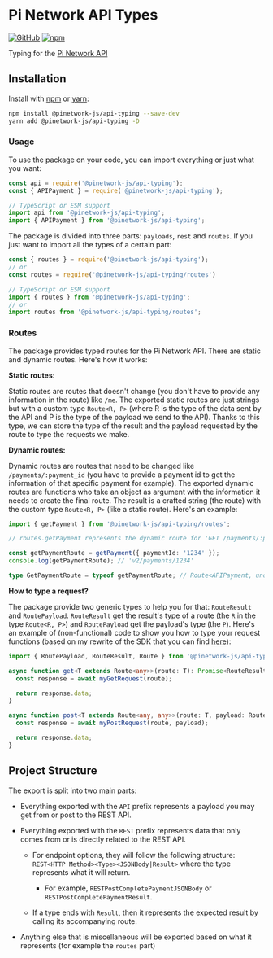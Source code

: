 # Pi Network API Types

[![GitHub](https://img.shields.io/github/license/PiNetwork-js/api-typing)](https://github.com/PiNetwork-js/api-typing/blob/main/LICENSE.md)
[![npm](https://img.shields.io/npm/v/@pinetwork-js/api-typing?color=crimson&logo=npm)](https://www.npmjs.com/package/@pinetwork-js/api-typing)

Typing for the [Pi Network API](https://github.com/pi-apps/pi-platform-docs/blob/master/platform_API.md)

## Installation

Install with [npm](https://www.npmjs.com/) or [yarn](https://yarnpkg.com):

```sh
npm install @pinetwork-js/api-typing --save-dev
yarn add @pinetwork-js/api-typing -D
```

### Usage

To use the package on your code, you can import everything or just what you want:

```js
const api = require('@pinetwork-js/api-typing');
const { APIPayment } = require('@pinetwork-js/api-typing');
```

```ts
// TypeScript or ESM support
import api from '@pinetwork-js/api-typing';
import { APIPayment } from '@pinetwork-js/api-typing';
```

The package is divided into three parts: `payloads`, `rest` and `routes`. If you just want to import all the types of a certain part:

```js
const { routes } = require('@pinetwork-js/api-typing');
// or
const routes = require('@pinetwork-js/api-typing/routes')
```

```ts
// TypeScript or ESM support
import { routes } from '@pinetwork-js/api-typing';
// or
import routes from '@pinetwork-js/api-typing/routes';
```

### Routes

The package provides typed routes for the Pi Network API. There are static and dynamic routes. Here's how it works:

**Static routes:**

Static routes are routes that doesn't change (you don't have to provide any information in the route) like `/me`. The exported static routes are just strings but with a custom type `Route<R, P>` (where R is the type of the data sent by the API and P is the type of the payload we send to the API). Thanks to this type, we can store the type of the result and the payload requested by the route to type the requests we make.

**Dynamic routes:**

Dynamic routes are routes that need to be changed like `/payments/:payment_id` (you have to provide a payment id to get the information of that specific payment for example). The exported dynamic routes are functions who take an object as argument with the information it needs to create the final route. The result is a crafted string (the route) with the custom type `Route<R, P>` (like a static route). Here's an example:

```ts
import { getPayment } from '@pinetwork-js/api-typing/routes';

// routes.getPayment represents the dynamic route for 'GET /payments/:payment_id'

const getPaymentRoute = getPayment({ paymentId: '1234' });
console.log(getPaymentRoute); // 'v2/payments/1234'

type GetPaymentRoute = typeof getPaymentRoute; // Route<APIPayment, undefined>
```

**How to type a request?**

The package provide two generic types to help you for that: `RouteResult` and `RoutePayload`. `RouteResult` get the result's type of a route (the `R` in the type `Route<R, P>`) and `RoutePayload` get the payload's type (the `P`). Here's an example of (non-functional) code to show you how to type your request functions (based on my rewrite of the SDK that you can find [here](https://github.com/PiNetwork-js/sdk)):

```ts
import { RoutePayload, RouteResult, Route } from '@pinetwork-js/api-typing/routes';

async function get<T extends Route<any>>(route: T): Promise<RouteResult<T>> {
  const response = await myGetRequest(route);

  return response.data;
}

async function post<T extends Route<any, any>>(route: T, payload: RoutePayload<T>): Promise<RouteResult<T>> {
  const response = await myPostRequest(route, payload);

  return response.data;
}
```

## Project Structure

The export is split into two main parts:

- Everything exported with the `API` prefix represents a payload you may get from or post to the REST API.

- Everything exported with the `REST` prefix represents data that only comes from or is directly related to the REST API.

  - For endpoint options, they will follow the following structure: `REST<HTTP Method><Type><JSONBody|Result>` where the type represents what it will return.

    - For example, `RESTPostCompletePaymentJSONBody` or `RESTPostCompletePaymentResult`.

  - If a type ends with `Result`, then it represents the expected result by calling its accompanying route.

- Anything else that is miscellaneous will be exported based on what it represents (for example the `routes` part)